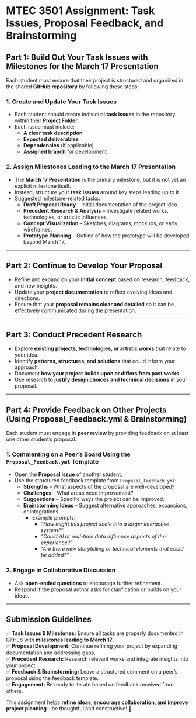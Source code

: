 # MTEC 3501 Assignment: Task Issues, Proposal Feedback, and Brainstorming  

## **Part 1: Build Out Your Task Issues with Milestones for the March 17 Presentation**  
Each student must ensure that their project is structured and organized in the shared **GitHub repository** by following these steps:  

### **1. Create and Update Your Task Issues**  
- Each student should create individual **task issues** in the repository within their **Project Folder**.  
- Each issue must include:  
  - **A clear task description**  
  - **Expected deliverables**  
  - **Dependencies** (if applicable)  
  - **Assigned branch** for development  

### **2. Assign Milestones Leading to the March 17 Presentation**  
- The **March 17 Presentation** is the primary milestone, but it is not yet an explicit milestone itself.  
- Instead, structure your **task issues** around key steps leading up to it.  
- Suggested milestone-related tasks:
  - **Draft Proposal Ready** – Initial documentation of the project idea.
  - **Precedent Research & Analysis** – Investigate related works, technologies, or artistic influences.
  - **Concept Visualization** – Sketches, diagrams, mockups, or early wireframes.
  - **Prototype Planning** – Outline of how the prototype will be developed beyond March 17.  

---

## **Part 2: Continue to Develop Your Proposal**  
- Refine and expand on your **initial concept** based on research, feedback, and new insights.  
- Update your **project documentation** to reflect evolving ideas and directions.  
- Ensure that your **proposal remains clear and detailed** so it can be effectively communicated during the presentation.  

---

## **Part 3: Conduct Precedent Research**  
- Explore **existing projects, technologies, or artistic works** that relate to your idea.  
- Identify **patterns, structures, and solutions** that could inform your approach.  
- Document **how your project builds upon or differs from past works**.  
- Use research to **justify design choices and technical decisions** in your proposal.  

---

## **Part 4: Provide Feedback on Other Projects (Using Proposal_Feedback.yml & Brainstorming)**  
Each student must engage in **peer review** by providing feedback on at least one other student’s proposal.  

### **1. Commenting on a Peer’s Board Using the `Proposal_Feedback.yml` Template**  
- Open the **Proposal Issue** of another student.  
- Use the structured feedback template from `Proposal_Feedback.yml`:  
  - **Strengths** – What aspects of the proposal are well-developed?  
  - **Challenges** – What areas need improvement?  
  - **Suggestions** – Specific ways the project can be improved.  
  - **Brainstorming Ideas** – Suggest alternative approaches, expansions, or integrations.  
    - Example prompts:  
      - *“How might this project scale into a larger interactive system?”*  
      - *“Could AI or real-time data influence aspects of the experience?”*  
      - *“Are there new storytelling or technical elements that could be added?”*  

### **2. Engage in Collaborative Discussion**  
- Ask **open-ended questions** to encourage further refinement.  
- Respond if the proposal author asks for clarification or builds on your ideas.  

---

## **Submission Guidelines**  
✅ **Task Issues & Milestones:** Ensure all tasks are properly documented in GitHub with **milestones leading to March 17**.  
✅ **Proposal Development:** Continue refining your project by expanding documentation and addressing gaps.  
✅ **Precedent Research:** Research relevant works and integrate insights into your project.  
✅ **Feedback & Brainstorming:** Leave a structured comment on a peer’s proposal using the feedback template.  
✅ **Engagement:** Be ready to iterate based on feedback received from others.  

This assignment helps **refine ideas, encourage collaboration, and improve project planning**—be thoughtful and constructive! 🚀  
